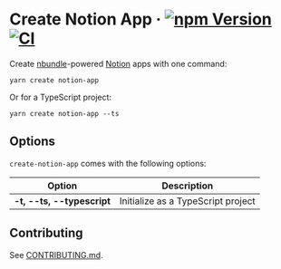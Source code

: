 # Create Notion App &middot; [![npm Version](https://img.shields.io/npm/v/create-notion-app?logo=npm)](https://www.npmjs.com/package/create-notion-app) [![CI](https://github.com/nbundle/create-notion-app/actions/workflows/ci.yml/badge.svg)](https://github.com/nbundle/create-notion-app/actions/workflows/ci.yml)

Create [nbundle]-powered [Notion] apps with one command:

```shell
yarn create notion-app
```

Or for a TypeScript project:

```shell
yarn create notion-app --ts
```

## Options

`create-notion-app` comes with the following options:

| Option                     | Description                        |
| -------------------------- | ---------------------------------- |
| **-t, --ts, --typescript** | Initialize as a TypeScript project |

## Contributing

See [CONTRIBUTING.md](CONTRIBUTING.md).

<!-- Links -->

[nbundle]: https://www.nbundle.com
[notion]: https://www.notion.so
